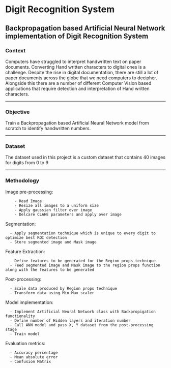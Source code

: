 # Digit Recognition System 

## Backpropagation based Artificial Neural Network implementation of Digit Recognition System

### Context 
Computers have struggled to interpret handwritten text on paper documents. Converting Hand written characters to digital ones is a challenge. Despite the rise in digital documentation, there are still a lot of paper documents across the globe that we need computers to decipher. Alongside this there are a number of different Computer Vision based applications that require detection and interpretation of Hand written characters. 

---

### Objective 
Train a Backpropagation based Artificial Neural Network model from scratch to identify handwritten numbers. 

---

### Dataset
The dataset used in this project is a custom dataset that contains 40 images for digits from 0 to 9 

---

### Methodology

Image pre-processing: 
      
        - Read Image 
        - Resize all images to a uniform size 
        - Apply gaussian filter over image
        - Delcare CLAHE parameters and apply over image
        
Segmentation: 

      - Apply segmentation technique which is unique to every digit to optimize best ROI detection 
      - Store segmented image and Mask image 
      
Feature Extraction: 

      - Define features to be generated for the Region props technique 
      - Feed segmented image and Mask image to the region props function along with the features to be generated 

Post-processing: 

      - Scale data produced by Region props technique 
      - Transform data using Min Max scaler 
      
Model implementation: 

      - Implement Artificial Neural Network class with Backpropigation functionality
      - Define number of Hidden layers and iteration number 
      - Call ANN model and pass X, Y dataset from the post-processing stage
      - Train model 
      
Evaluation metrics: 

      - Accuracy percentage 
      - Mean absolute error 
      - Confusion Matrix 

